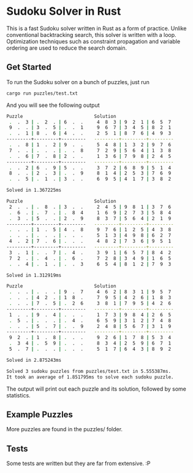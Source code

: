 # Sudoku Solver in Rust

This is a fast Sudoku solver written in Rust as a form of practice. Unlike conventional backtracking search, this solver is written with a loop. Optimization techniques such as constraint propagation and variable ordering are used to reduce the search domain.

## Get Started

To run the Sudoku solver on a bunch of puzzles, just run
```bash
cargo run puzzles/test.txt
```

And you will see the following output

```bash
Puzzle                          Solution
 .  .  3 | .  2  . | 6  .  .     4  8  3 | 9  2  1 | 6  5  7 
 9  .  . | 3  .  5 | .  .  1     9  6  7 | 3  4  5 | 8  2  1 
 .  .  1 | 8  .  6 | 4  .  .     2  5  1 | 8  7  6 | 4  9  3 
---------+---------+---------   ---------+---------+---------
 .  .  8 | 1  .  2 | 9  .  .     5  4  8 | 1  3  2 | 9  7  6 
 7  .  . | .  .  . | .  .  8     7  2  9 | 5  6  4 | 1  3  8 
 .  .  6 | 7  .  8 | 2  .  .     1  3  6 | 7  9  8 | 2  4  5 
---------+---------+---------   ---------+---------+---------
 .  .  2 | 6  .  9 | 5  .  .     3  7  2 | 6  8  9 | 5  1  4 
 8  .  . | 2  .  3 | .  .  9     8  1  4 | 2  5  3 | 7  6  9 
 .  .  5 | .  1  . | 3  .  .     6  9  5 | 4  1  7 | 3  8  2 

Solved in 1.367225ms

Puzzle                          Solution
 2  .  . | .  8  . | 3  .  .     2  4  5 | 9  8  1 | 3  7  6 
 .  6  . | .  7  . | .  8  4     1  6  9 | 2  7  3 | 5  8  4 
 .  3  . | 5  .  . | 2  .  9     8  3  7 | 5  6  4 | 2  1  9 
---------+---------+---------   ---------+---------+---------
 .  .  . | 1  .  5 | 4  .  8     9  7  6 | 1  2  5 | 4  3  8 
 .  .  . | .  .  . | .  .  .     5  1  3 | 4  9  8 | 6  2  7 
 4  .  2 | 7  .  6 | .  .  .     4  8  2 | 7  3  6 | 9  5  1 
---------+---------+---------   ---------+---------+---------
 3  .  1 | .  .  7 | .  4  .     3  9  1 | 6  5  7 | 8  4  2 
 7  2  . | .  4  . | .  6  .     7  2  8 | 3  4  9 | 1  6  5 
 .  .  4 | .  1  . | .  .  3     6  5  4 | 8  1  2 | 7  9  3 

Solved in 1.312919ms

Puzzle                          Solution
 .  .  . | .  .  . | 9  .  7     4  6  2 | 8  3  1 | 9  5  7 
 .  .  . | 4  2  . | 1  8  .     7  9  5 | 4  2  6 | 1  8  3 
 .  .  . | 7  .  5 | .  2  6     3  8  1 | 7  9  5 | 4  2  6 
---------+---------+---------   ---------+---------+---------
 1  .  . | 9  .  4 | .  .  .     1  7  3 | 9  8  4 | 2  6  5 
 .  5  . | .  .  . | .  4  .     6  5  9 | 3  1  2 | 7  4  8 
 .  .  . | 5  .  7 | .  .  9     2  4  8 | 5  6  7 | 3  1  9 
---------+---------+---------   ---------+---------+---------
 9  2  . | 1  .  8 | .  .  .     9  2  6 | 1  7  8 | 5  3  4 
 .  3  4 | .  5  9 | .  .  .     8  3  4 | 2  5  9 | 6  7  1 
 5  .  7 | .  .  . | .  .  .     5  1  7 | 6  4  3 | 8  9  2 

Solved in 2.875243ms

Solved 3 sudoku puzzles from puzzles/test.txt in 5.555387ms.
It took an average of 1.851795ms to solve each sudoku puzzle.
```
The output will print out each puzzle and its solution, followed by some statistics.

## Example Puzzles
More puzzles are found in the puzzles/ folder. 

## Tests
Some tests are written but they are far from extensive. :P